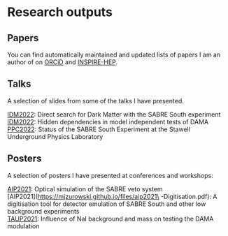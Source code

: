# Research outputs

## Papers
You can find automatically maintained and updated lists of papers I am an author of on [ORCiD](https://orcid.org/0000-0003-2839-2838) and [INSPIRE-HEP](https://inspirehep.net/authors/1731192?ui-citation-summary=true).

## Talks
A selection of slides from some of the talks I have presented.

[IDM2022](https://mjzurowski.github.io/idm-sabre22.pdf): Direct search for Dark Matter with the SABRE South experiment\
[IDM2022](https://mjzurowski.github.io/idm22-zurowski.pdf): Hidden dependencies in model independent tests of DAMA\
[PPC2022](https://mjzurowski.github.io/ppc22-zurowski.pdf): Status of the SABRE South Experiment at the Stawell Underground Physics Laboratory


## Posters
A selection of posters I have presented at conferences and workshops:

[AIP2021](https://mjzurowski.github.io/files/aip2021-opticalveto.pdf): Optical simulation of the SABRE veto system\
[AIP2021](https://mjzurowski.github.io/files/aip2021\ -Digitisation.pdf): A digitisation tool for detector emulation of SABRE South and other low background experiments\
[TAUP2021](https://mjzurowski.github.io/files/taup_poster_zurowski.pdf): Influence of NaI background and mass on testing the DAMA modulation

